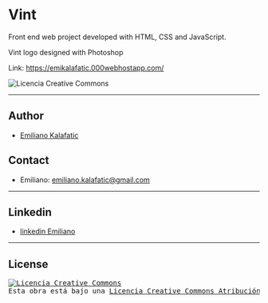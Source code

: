# Vint 
Front end web project developed with HTML, CSS and JavaScript.

Vint logo designed with Photoshop

Link: https://emikalafatic.000webhostapp.com/

<img alt="Licencia Creative Commons" style="border-width:0" src="https://i.ibb.co/MCn9yYq/Vint.png" />

--------------------------------
## Author
* [Emiliano Kalafatic](https://github.com/ekalafatic)

## Contact
 * Emiliano: emiliano.kalafatic@gmail.com

--------------------------------

## Linkedin
* [linkedin Emiliano](https://www.linkedin.com/in/emiliano-kalafatic/)

--------------------------------

## License

<pre>
<a rel="license" href="http://creativecommons.org/licenses/by-nc-sa/4.0/"><img alt="Licencia Creative Commons" style="border-width:0" src="https://i.creativecommons.org/l/by-nc-sa/4.0/88x31.png" /></a><br />Esta obra está bajo una <a rel="license" href="http://creativecommons.org/licenses/by-nc-sa/4.0/">Licencia Creative Commons Atribución-NoComercial-CompartirIgual 4.0 Internacional</a>. 
<pre>

